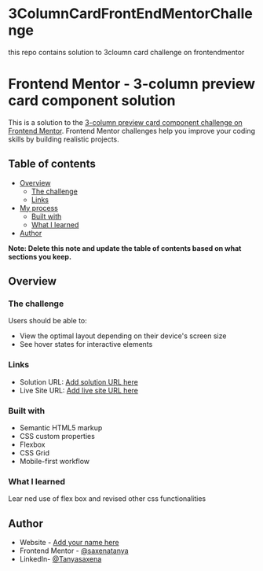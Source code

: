# 3ColumnCardFrontEndMentorChallenge
this repo contains solution to 3cloumn card challenge on frontendmentor

# Frontend Mentor - 3-column preview card component solution

This is a solution to the [3-column preview card component challenge on Frontend Mentor](https://www.frontendmentor.io/challenges/3column-preview-card-component-pH92eAR2-). Frontend Mentor challenges help you improve your coding skills by building realistic projects. 

## Table of contents

- [Overview](#overview)
  - [The challenge](#the-challenge)
  - [Links](#links)
- [My process](#my-process)
  - [Built with](#built-with)
  - [What I learned](#what-i-learned)
- [Author](#author)


**Note: Delete this note and update the table of contents based on what sections you keep.**

## Overview

### The challenge

Users should be able to:

- View the optimal layout depending on their device's screen size
- See hover states for interactive elements

### Links

- Solution URL: [Add solution URL here](https://your-solution-url.com)
- Live Site URL: [Add live site URL here](https://your-live-site-url.com)


### Built with

- Semantic HTML5 markup
- CSS custom properties
- Flexbox
- CSS Grid
- Mobile-first workflow

### What I learned
Lear ned use of flex box and revised other css functionalities

## Author

- Website - [Add your name here](https://www.your-site.com)
- Frontend Mentor - [@saxenatanya](https://www.frontendmentor.io/profile/saxenatanyahttps://www.frontendmentor.io/profile/saxenatanya)
- LinkedIn- [@Tanyasaxena](https://www.linkedin.com/in/tanya-saxena-1759311b8/)


